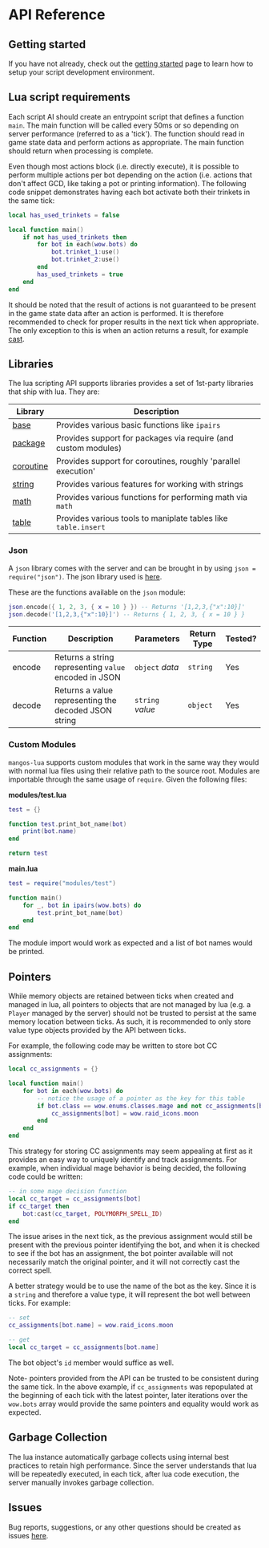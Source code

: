 # API Reference

## Getting started

If you have not already, check out the [getting started](/docs/getting_started_client) page to learn how to setup your script development environment.

## Lua script requirements

Each script AI should create an entrypoint script that defines a function `main`. The main function will be called every 50ms or so depending on server performance (referred to as a 'tick'). The function should read in game state data and perform actions as appropriate. The main function should return when processing is complete.

Even though most actions block (i.e. directly execute), it is possible to perform multiple actions per bot depending on the action (i.e. actions that don't affect GCD, like taking a pot or printing information). The following code snippet demonstrates having each bot activate both their trinkets in the same tick:

```lua
local has_used_trinkets = false

local function main()
    if not has_used_trinkets then
        for bot in each(wow.bots) do
            bot.trinket_1:use()
            bot.trinket_2:use()
        end
        has_used_trinkets = true
    end
end
```

It should be noted that the result of actions is not guaranteed to be present in the game state data after an action is performed. It is therefore recommended to check for proper results in the next tick when appropriate. The only exception to this is when an action returns a result, for example [cast](types/player.md).

## Libraries

The lua scripting API supports libraries provides a set of 1st-party libraries that ship with lua. They are:

| Library                                                     | Description                                                    |
| ----------------------------------------------------------- | -------------------------------------------------------------- |
| [base](https://www.lua.org/manual/5.4/manual.html#6.1)      | Provides various basic functions like `ipairs`                 |
| [package](https://www.lua.org/manual/5.4/manual.html#6.3)   | Provides support for packages via require (and custom modules) |
| [coroutine](https://www.lua.org/manual/5.4/manual.html#6.2) | Provides support for coroutines, roughly 'parallel execution'  |
| [string](https://www.lua.org/manual/5.4/manual.html#6.4)    | Provides various features for working with strings             |
| [math](https://www.lua.org/manual/5.4/manual.html#6.7)      | Provides various functions for performing math via `math`      |
| [table](https://www.lua.org/manual/5.4/manual.html#6.6)     | Provides various tools to maniplate tables like `table.insert` |

### Json

A `json` library comes with the server and can be brought in by using `json = require("json")`. The json library used is [here](https://github.com/rxi/json.lua).

These are the functions available on the `json` module:

```lua
json.encode({ 1, 2, 3, { x = 10 } }) -- Returns '[1,2,3,{"x":10}]'
json.decode('[1,2,3,{"x":10}]') -- Returns { 1, 2, 3, { x = 10 } }
```

| Function | Description                                           | Parameters       | Return Type | Tested? |
| -------- | ----------------------------------------------------- | ---------------- | ----------- | ------- |
| encode   | Returns a string representing `value` encoded in JSON | `object` _data_  | `string`    | Yes     |
| decode   | Returns a value representing the decoded JSON string  | `string` _value_ | `object`    | Yes     |

### Custom Modules

`mangos-lua` supports custom modules that work in the same way they would with normal lua files using their relative path to the source root. Modules are importable through the same usage of `require`. Given the following files:

**modules/test.lua**

```lua
test = {}

function test.print_bot_name(bot)
    print(bot.name)
end

return test
```

**main.lua**

```lua
test = require("modules/test")

function main()
    for _, bot in ipairs(wow.bots) do
        test.print_bot_name(bot)
    end
end
```

The module import would work as expected and a list of bot names would be printed.

## Pointers

While memory objects are retained between ticks when created and managed in lua, all pointers to objects that are not managed by lua (e.g. a `Player` managed by the server) should not be trusted to persist at the same memory location between ticks. As such, it is recommended to only store value type objects provided by the API between ticks.

For example, the following code may be written to store bot CC assignments:

```lua
local cc_assignments = {}

local function main()
    for bot in each(wow.bots) do
        -- notice the usage of a pointer as the key for this table
        if bot.class == wow.enums.classes.mage and not cc_assignments[bot] then
            cc_assignments[bot] = wow.raid_icons.moon
        end
    end
end
```

This strategy for storing CC assignments may seem appealing at first as it provides an easy way to uniquely identify and track assignments. For example, when individual mage behavior is being decided, the following code could be written:

```lua
-- in some mage decision function
local cc_target = cc_assignments[bot]
if cc_target then
    bot:cast(cc_target, POLYMORPH_SPELL_ID)
end
```

The issue arises in the next tick, as the previous assignment would still be present with the previous pointer identifying the bot, and when it is checked to see if the bot has an assignment, the bot pointer available will not necessarily match the original pointer, and it will not correctly cast the correct spell.

A better strategy would be to use the name of the bot as the key. Since it is a `string` and therefore a value type, it will represent the bot well between ticks. For example:

```lua
-- set
cc_assignments[bot.name] = wow.raid_icons.moon

-- get
local cc_target = cc_assignments[bot.name]
```

The bot object's `id` member would suffice as well.

Note- pointers provided from the API can be trusted to be consistent during the same tick. In the above example, if `cc_assignments` was repopulated at the beginning of each tick with the latest pointer, later iterations over the `wow.bots` array would provide the same pointers and equality would work as expected.

## Garbage Collection

The lua instance automatically garbage collects using internal best practices to retain high performance. Since the server understands that lua will be repeatedly executed, in each tick, after lua code execution, the server manually invokes garbage collection.

## Issues

Bug reports, suggestions, or any other questions should be created as issues [here](https://github.com/nate123456/mangos-lua/issues).
